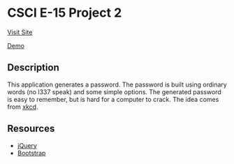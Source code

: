 # CSCI E-15 Project 2

[Visit Site](http://p2.scottpullen.me)

[Demo](http://)

## Description
This application generates a password. The password is built using ordinary words (no l337 speak) and some simple options. The generated password is easy to remember, but is hard for a computer to crack. The idea comes from [xkcd](http://xkcd.com/936/).

## Resources
- [jQuery](http://jquery.com)
- [Bootstrap](http://getbootstrap.com)